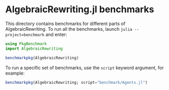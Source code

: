# AlgebraicRewriting.jl benchmarks

This directory contains benchmarks for different parts of AlgebraicRewriting. To run all the
benchmarks, launch `julia --project=benchmark` and enter:

``` julia
using PkgBenchmark
import AlgebraicRewriting

benchmarkpkg(AlgebraicRewriting)
```

To run a specific set of benchmarks, use the `script` keyword argument, for
example:

``` julia
benchmarkpkg(AlgebraicRewriting; script="benchmark/Agents.jl")
```

